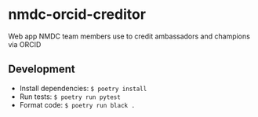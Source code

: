 # nmdc-orcid-creditor

Web app NMDC team members use to credit ambassadors and champions via ORCID

## Development

- Install dependencies: `$ poetry install`
- Run tests: `$ poetry run pytest`
- Format code: `$ poetry run black .`
